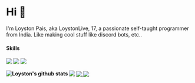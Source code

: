 # Hi 👋
I'm Loyston Pais, aka LoystonLive, 17, a passionate self-taught programmer from India. Like making cool stuff like discord bots, etc..

<h4>Skills<h4/>

 <img src="https://img.shields.io/badge/python-3776ab?style=for-the-badge&logo=python&logoColor=white"/> <img src="https://img.shields.io/badge/rust-c45508?style=for-the-badge&logo=rust&logoColor=white"/> <img src="https://img.shields.io/badge/godot-478cbf?style=for-the-badge&logo=godot-engine&logoColor=white"/> 
 
<a href="https://github.com/loyston500">
  <img align="left" src="https://github-readme-stats.vercel.app/api?username=loyston500&show_icons=true&include_all_commits=true&layout=compact&show_icons=true&title_color=24A7FF&text_color=c45508&bg_color=00000000&hide_border=true&icon_color=00000000&count_private=true" alt="Loyston's github stats" />
</a>
<a href="https://github.com/loyston500">
  <img align="center" src="https://github-readme-stats.vercel.app/api/top-langs/?username=loyston500&show_icons=true&title_color=24A7FF&text_color=cccccc&bg_color=00000000&hide_border=true&icon_color=4F8CC9&hide_title=true&count_private=true" />
</a>

<a href="https://github.com/loyston500">
  <img align="left" src="https://github-readme-stats.vercel.app/api/pin/?username=loyston500&repo=CodeGod&show_icons=true&title_color=24A7FF&text_color=cccccc&bg_color=00000000&hide_border=true&icon_color=4F8CC9&hide_title=true&count_private=true" />
</a>    
<a href="https://github.com/loyston500">
  <img align="center" src="https://github-readme-stats.vercel.app/api/pin/?username=loyston500&repo=CodeGodRust&show_icons=true&title_color=c45508&text_color=cccccc&bg_color=00000000&hide_border=true&icon_color=c45508&hide_title=true&count_private=true" />
</a>
